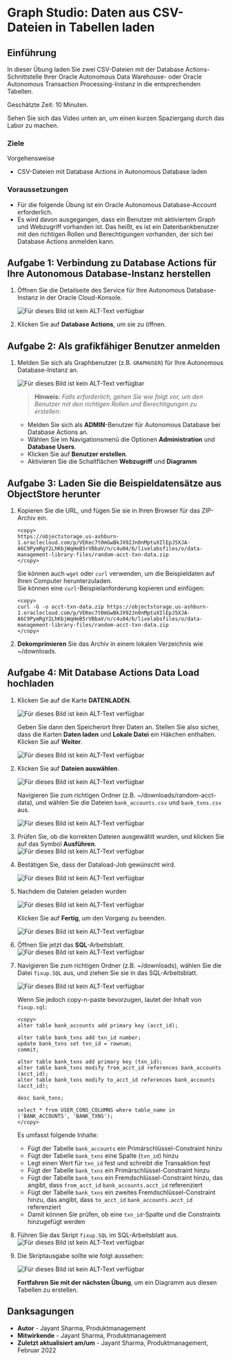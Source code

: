 # Graph Studio: Daten aus CSV-Dateien in Tabellen laden

## Einführung

In dieser Übung laden Sie zwei CSV-Dateien mit der Database Actions-Schnittstelle Ihrer Oracle Autonomous Data Warehouse- oder Oracle Autonomous Transaction Processing-Instanz in die entsprechenden Tabellen.

Geschätzte Zeit: 10 Minuten.

Sehen Sie sich das Video unten an, um einen kurzen Spaziergang durch das Labor zu machen.

[](youtube:wkKKO-RO0lA)

### Ziele

Vorgehensweise

*   CSV-Dateien mit Database Actions in Autonomous Database laden

### Voraussetzungen

*   Für die folgende Übung ist ein Oracle Autonomous Database-Account erforderlich.
*   Es wird davon ausgegangen, dass ein Benutzer mit aktiviertem Graph und Webzugriff vorhanden ist. Das heißt, es ist ein Datenbankbenutzer mit den richtigen Rollen und Berechtigungen vorhanden, der sich bei Database Actions anmelden kann.

## Aufgabe 1: Verbindung zu Database Actions für Ihre Autonomous Database-Instanz herstellen

1.  Öffnen Sie die Detailseite des Service für Ihre Autonomous Database-Instanz in der Oracle Cloud-Konsole.
    
    ![Für dieses Bild ist kein ALT-Text verfügbar](images/open-database-actions.png " ")
    
2.  Klicken Sie auf **Database Actions**, um sie zu öffnen.
    

## Aufgabe 2: Als grafikfähiger Benutzer anmelden

1.  Melden Sie sich als Graphbenutzer (z.B. `GRAPHUSER`) für Ihre Autonomous Database-Instanz an.
    
    ![Für dieses Bild ist kein ALT-Text verfügbar](./images/db-actions-graphuser-login.png " ")
    
    > **Hinweis:** _Falls erforderlich, gehen Sie wie folgt vor, um den Benutzer mit den richtigen Rollen und Berechtigungen zu erstellen_:
    
    *   Melden Sie sich als **ADMIN**\-Benutzer für Autonomous Database bei Database Actions an.
    *   Wählen Sie im Navigationsmenü die Optionen **Administration** und **Database Users**.
    *   Klicken Sie auf **Benutzer erstellen**.
    *   Aktivieren Sie die Schaltflächen **Webzugriff** und **Diagramm**

## Aufgabe 3: Laden Sie die Beispieldatensätze aus ObjectStore herunter

1.  Kopieren Sie die URL, und fügen Sie sie in Ihren Browser für das ZIP-Archiv ein.
    
        <copy>
        https://objectstorage.us-ashburn-1.oraclecloud.com/p/VEKec7t0mGwBkJX92Jn0nMptuXIlEpJ5XJA-A6C9PymRgY2LhKbjWqHeB5rVBbaV/n/c4u04/b/livelabsfiles/o/data-management-library-files/random-acct-txn-data.zip
        </copy>
        
    
    Sie können auch `wget` oder `curl` verwenden, um die Beispieldaten auf Ihren Computer herunterzuladen.  
    Sie können eine `curl`\-Beispielanforderung kopieren und einfügen:
    
        <copy>
        curl -G -o acct-txn-data.zip https://objectstorage.us-ashburn-1.oraclecloud.com/p/VEKec7t0mGwBkJX92Jn0nMptuXIlEpJ5XJA-A6C9PymRgY2LhKbjWqHeB5rVBbaV/n/c4u04/b/livelabsfiles/o/data-management-library-files/random-acct-txn-data.zip
        </copy>
        
2.  **Dekomprimieren** Sie das Archiv in einem lokalen Verzeichnis wie ~/downloads.
    

## Aufgabe 4: Mit Database Actions Data Load hochladen

1.  Klicken Sie auf die Karte **DATENLADEN**.
    
    ![Für dieses Bild ist kein ALT-Text verfügbar](images/db-actions-dataload-card.png " ")
    
    Geben Sie dann den Speicherort Ihrer Daten an. Stellen Sie also sicher, dass die Karten **Daten laden** und **Lokale Datei** ein Häkchen enthalten. Klicken Sie auf **Weiter**.
    
    ![Für dieses Bild ist kein ALT-Text verfügbar](./images/db-actions-dataload-location.png)
    
2.  Klicken Sie auf **Dateien auswählen**.
    
    ![Für dieses Bild ist kein ALT-Text verfügbar](images/db-action-dataload-file-browser.png " ")
    
    Navigieren Sie zum richtigen Ordner (z.B. ~/downloads/random-acct-data), und wählen Sie die Dateien `bank_accounts.csv` und `bank_txns.csv` aus.
    
    ![Für dieses Bild ist kein ALT-Text verfügbar](./images/db-actions-dataload-choose-files.png " ")
    
3.  Prüfen Sie, ob die korrekten Dateien ausgewählt wurden, und klicken Sie auf das Symbol **Ausführen**. ![Für dieses Bild ist kein ALT-Text verfügbar](./images/db-actions-dataload-click-run.png " ")
    
4.  Bestätigen Sie, dass der Dataload-Job gewünscht wird.
    
    ![Für dieses Bild ist kein ALT-Text verfügbar](./images/db-actions-dataload-confirm-run.png " ")
    
5.  Nachdem die Dateien geladen wurden
    
    ![Für dieses Bild ist kein ALT-Text verfügbar](./images/dbactions-dataload-files-loaded.png " ")
    
    Klicken Sie auf **Fertig**, um den Vorgang zu beenden.
    
    ![Für dieses Bild ist kein ALT-Text verfügbar](images/dbactions-click-done.png " ")
    
6.  Öffnen Sie jetzt das **SQL**\-Arbeitsblatt. ![Für dieses Bild ist kein ALT-Text verfügbar](./images/db-actions-choose-sql-card.png " ")
    
7.  Navigieren Sie zum richtigen Ordner (z.B. ~/downloads), wählen Sie die Datei `fixup.SQL` aus, und ziehen Sie sie in das SQL-Arbeitsblatt.
    
    ![Für dieses Bild ist kein ALT-Text verfügbar](./images/db-actions-drag-drop-fixup-sql.png " ")
    
    Wenn Sie jedoch copy-n-paste bevorzugen, lautet der Inhalt von `fixup.sql`:
    
        <copy>
        alter table bank_accounts add primary key (acct_id);
        
        alter table bank_txns add txn_id number;
        update bank_txns set txn_id = rownum;
        commit;
        
        alter table bank_txns add primary key (txn_id);
        alter table bank_txns modify from_acct_id references bank_accounts (acct_id);
        alter table bank_txns modify to_acct_id references bank_accounts (acct_id);
        
        desc bank_txns;
        
        select * from USER_CONS_COLUMNS where table_name in ('BANK_ACCOUNTS', 'BANK_TXNS');
        </copy>      
        
    
    Es umfasst folgende Inhalte:
    
    *   Fügt der Tabelle `bank_accounts` ein Primärschlüssel-Constraint hinzu
    *   Fügt der Tabelle `bank_txns` eine Spalte (`txn_id`) hinzu
    *   Legt einen Wert für `txn_id` fest und schreibt die Transaktion fest
    *   Fügt der Tabelle `bank_txns` ein Primärschlüssel-Constraint hinzu
    *   Fügt der Tabelle `bank_txns` ein Fremdschlüssel-Constraint hinzu, das angibt, dass `from_acct_id` `bank_accounts.acct_id` referenziert
    *   Fügt der Tabelle `bank_txns` ein zweites Fremdschlüssel-Constraint hinzu, das angibt, dass `to_acct_id` `bank_accounts.acct_id` referenziert
    *   Damit können Sie prüfen, ob eine `txn_id`\-Spalte und die Constraints hinzugefügt werden
8.  Führen Sie das Skript `fixup.SQL` im SQL-Arbeitsblatt aus.  
    ![Für dieses Bild ist kein ALT-Text verfügbar](./images/db-actions-sql-execute-fixup.png " ")
    
9.  Die Skriptausgabe sollte wie folgt aussehen:
    
    ![Für dieses Bild ist kein ALT-Text verfügbar](./images/db-actions-sql-script-output.png " ")
    
    **Fortfahren Sie mit der nächsten Übung**, um ein Diagramm aus diesen Tabellen zu erstellen.
    

## Danksagungen

*   **Autor** - Jayant Sharma, Produktmanagement
*   **Mitwirkende** - Jayant Sharma, Produktmanagement
*   **Zuletzt aktualisiert am/um** - Jayant Sharma, Produktmanagement, Februar 2022